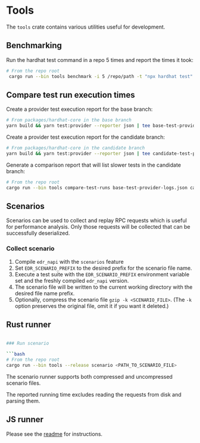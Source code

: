 # Tools

The `tools` crate contains various utilities useful for development.

## Benchmarking

Run the hardhat test command in a repo 5 times and report the times it took:

```bash
# From the repo root
 cargo run --bin tools benchmark -i 5 /repo/path -t "npx hardhat test"
```

## Compare test run execution times

Create a provider test execution report for the base branch:

```bash
# From packages/hardhat-core in the base branch
yarn build && yarn test:provider --reporter json | tee base-test-provider-logs.json
```

Create a provider test execution report for the candidate branch:

```bash
# From packages/hardhat-core in the candidate branch
yarn build && yarn test:provider --reporter json | tee candidate-test-provider-logs.json
```

Generate a comparison report that will list slower tests in the candidate
branch:

```bash
# From the repo root
cargo run --bin tools compare-test-runs base-test-provider-logs.json candidate-test-provider-logs.json > comparisions.txt
```

## Scenarios

Scenarios can be used to collect and replay RPC requests which is useful for
performance analysis.
Only those requests will be collected that can be successfully deserialized.

### Collect scenario

1. Compile `edr_napi` with the `scenarios` feature
2. Set `EDR_SCENARIO_PREFIX` to the desired prefix for the scenario file name.
3. Execute a test suite with the `EDR_SCENARIO_PREFIX` environment variable set
   and the freshly compiled `edr_napi` version.
4. The scenario file will be written to the current working directory with the
   desired file name prefix.
5. Optionally, compress the scenario file `gzip -k <SCENARIO_FILE>`. (The `-k`
   option preserves the original file, omit it if you want it deleted.)

## Rust runner

```bash

### Run scenario

```bash
# From the repo root
cargo run --bin tools --release scenario <PATH_TO_SCENARIO_FILE>
```

The scenario runner supports both compressed and uncompressed scenario files.

The reported running time excludes reading the requests from disk and parsing
them.

## JS runner

Please see the [readme](../../../crates/tools/js/benchmark/README.md) for
instructions.
